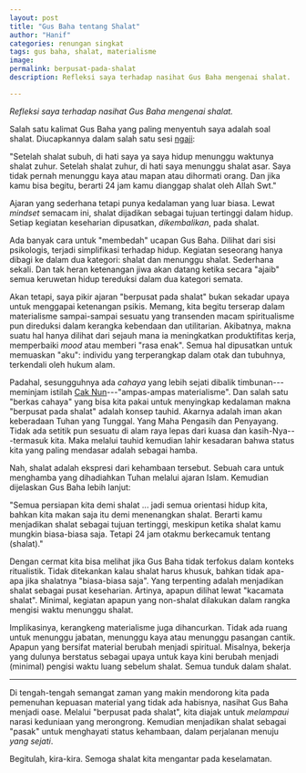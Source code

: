 ```yaml
---
layout: post
title: "Gus Baha tentang Shalat"
author: "Hanif" 
categories: renungan singkat
tags: gus baha, shalat, materialisme
image: 
permalink: berpusat-pada-shalat
description: Refleksi saya terhadap nasihat Gus Baha mengenai shalat.

---
```


*Refleksi saya terhadap nasihat Gus Baha mengenai shalat.* <!--more-->

Salah satu kalimat Gus Baha yang paling menyentuh saya adalah soal shalat. Diucapkannya dalam salah satu sesi [ngaji](https://youtu.be/qD5XKWAwynI?feature=shared&t=900):

"Setelah shalat subuh, di hati saya ya saya hidup menunggu waktunya shalat zuhur. Setelah shalat zuhur, di hati saya menunggu shalat asar. Saya tidak pernah menunggu kaya atau mapan atau dihormati orang. Dan jika kamu bisa begitu, berarti 24 jam kamu dianggap shalat oleh Allah Swt."

Ajaran yang sederhana tetapi punya kedalaman yang luar biasa. Lewat *mindset* semacam ini, shalat dijadikan sebagai tujuan tertinggi dalam hidup. Setiap kegiatan keseharian dipusatkan, *dikembalikan*, pada shalat. 

Ada banyak cara untuk "membedah" ucapan Gus Baha. Dilihat dari sisi psikologis, terjadi simplifikasi terhadap hidup. Kegiatan seseorang hanya dibagi ke dalam dua kategori: shalat dan menunggu shalat. Sederhana sekali. Dan tak heran ketenangan jiwa akan datang ketika secara "ajaib" semua keruwetan hidup tereduksi dalam dua kategori semata. 

Akan tetapi, saya pikir ajaran "berpusat pada shalat" bukan sekadar upaya untuk menggapai ketenangan psikis. Memang, kita begitu terserap dalam materialisme sampai-sampai sesuatu yang transenden macam spiritualisme pun direduksi dalam kerangka kebendaan dan utilitarian. Akibatnya, makna suatu hal hanya dilihat dari sejauh mana ia meningkatkan produktifitas kerja, memperbaiki *mood* atau memberi "rasa enak". Semua hal dipusatkan untuk memuaskan "aku": individu yang terperangkap dalam otak dan tubuhnya, terkendali oleh hukum alam. 

Padahal, sesungguhnya ada *cahaya* yang lebih sejati dibalik timbunan---meminjam istilah [Cak Nun](https://www.goodreads.com/book/show/44527614-allah-tidak-cerewet-seperti-kita)---"ampas-ampas materialisme". Dan salah satu "berkas cahaya" yang bisa kita pakai untuk menyingkap kedalaman makna "berpusat pada shalat" adalah konsep tauhid. Akarnya adalah iman akan keberadaan Tuhan yang Tunggal. Yang Maha Pengasih dan Penyayang. Tidak ada setitik pun sesuatu di alam raya lepas dari kuasa dan kasih-Nya---termasuk kita. Maka melalui tauhid kemudian lahir kesadaran bahwa status kita yang paling mendasar adalah sebagai hamba. 

Nah, shalat adalah ekspresi dari kehambaan tersebut. Sebuah cara untuk menghamba yang dihadiahkan Tuhan melalui ajaran Islam. Kemudian dijelaskan Gus Baha lebih lanjut:

"Semua persiapan kita demi shalat ... jadi semua orientasi hidup kita, bahkan kita makan saja itu demi menenangkan shalat. Berarti kamu menjadikan shalat sebagai tujuan tertinggi, meskipun ketika shalat kamu mungkin biasa-biasa saja. Tetapi 24 jam otakmu berkecamuk tentang (shalat)."

Dengan cermat kita bisa melihat jika Gus Baha tidak terfokus dalam konteks ritualistik. Tidak ditekankan kalau shalat harus khusuk, bahkan tidak apa-apa jika shalatnya "biasa-biasa saja". Yang terpenting adalah menjadikan shalat sebagai pusat keseharian. Artinya, apapun dilihat lewat "kacamata shalat". Minimal, kegiatan apapun yang non-shalat dilakukan dalam rangka mengisi waktu menunggu shalat.

Implikasinya, kerangkeng materialisme juga dihancurkan. Tidak ada ruang untuk menunggu jabatan, menunggu kaya atau menunggu pasangan cantik. Apapun yang bersifat material berubah menjadi spiritual. Misalnya, bekerja yang dulunya berstatus sebagai upaya untuk kaya kini berubah menjadi (minimal) pengisi waktu luang sebelum shalat. Semua tunduk dalam shalat. 

*******************************

Di tengah-tengah semangat zaman yang makin mendorong kita pada pemenuhan kepuasan material yang tidak ada habisnya, nasihat Gus Baha menjadi oase. Melalui "berpusat pada shalat", kita diajak untuk *melampaui* narasi keduniaan yang merongrong. Kemudian menjadikan shalat sebagai "pasak" untuk menghayati status kehambaan, dalam perjalanan menuju *yang sejati*.

Begitulah, kira-kira. Semoga shalat kita mengantar pada keselamatan.